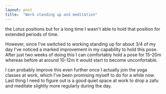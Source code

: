 ```yaml
---
layout: post
title:  "Work standing up and meditation"
---
```


the Lotus positions but for a long time I wasn't able to hold that
position for extended periods of time.

However, since I've switched to working standing up for about 3/4 of my
day I've noticed a marked improvement in my capability to hold this
pose. After just two weeks of doing this I can comfortably hold a pose
for 15-20m whereas before at around 10-12m it would start to become
unconfortable.

I can probably improve this even further once I actually join the yoga
classes at work, which I've been promising myself to do for a while now.
Last thing I need to figure out is a good quiet space at work to drop a
zafu and meditate slightly more regularly during the day.
